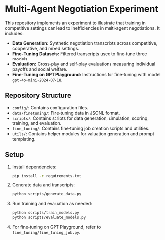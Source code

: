 # Multi-Agent Negotiation Experiment

This repository implements an experiment to illustrate that training in competitive settings can lead to inefficiencies in multi‑agent negotiations. It includes:

- **Data Generation:** Synthetic negotiation transcripts across competitive, cooperative, and mixed settings.
- **Fine‑Tuning Datasets:** Filtered transcripts used to fine‑tune three models.
- **Evaluation:** Cross‑play and self‑play evaluations measuring individual payoffs and social welfare.
- **Fine‑Tuning on GPT Playground:** Instructions for fine‑tuning with model `gpt-4o-mini-2024-07-18`.

## Repository Structure

- `config/`: Contains configuration files.
- `data/finetuning/`: Fine‑tuning data in JSONL format.
- `scripts/`: Contains scripts for data generation, simulation, scoring, training, and evaluation.
- `fine_tuning/`: Contains fine‑tuning job creation scripts and utilities.
- `utils/`: Contains helper modules for valuation generation and prompt templating.

## Setup

1. Install dependencies:
    ```bash
    pip install -r requirements.txt
    ```

2. Generate data and transcripts:
    ```bash
    python scripts/generate_data.py
    ```

3. Run training and evaluation as needed:
    ```bash
    python scripts/train_models.py
    python scripts/evaluate_models.py
    ```

4. For fine‑tuning on GPT Playground, refer to `fine_tuning/fine_tuning_job.py`.

